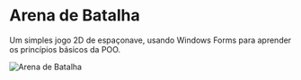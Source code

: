 # Arena de Batalha
Um simples jogo 2D de espaçonave, usando Windows Forms para aprender os princípios básicos da POO.

![Arena de Batalha](https://media1.giphy.com/media/duGJd03JZb5eGYNxO8/giphy.gif?cid=790b7611a5299b8686190a12c2a98350d4eb860067805978&rid=giphy.gif&ct=g)


